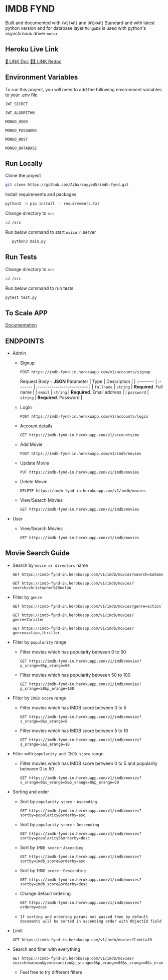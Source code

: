 # IMDB FYND

Built and documented with `FASTAPI` and `OPENAPI` Standard and with latest python version and for database layer `MongoDB` is used with python's asynchrnous driver `motor`

## Heroku Live Link
[🦸 LINK Doc](https://imdb-fynd-in.herokuapp.com/docs)
[🦸‍♀️ LINK Redoc](https://imdb-fynd-in.herokuapp.com/redoc)

## Environment Variables

To run this project, you will need to add the following environment variables to your .env file

`JWT_SECRET`

`JWT_ALGORITHM`

`MONGO_USER`

`MONGO_PASSWORD`

`MONGO_HOST`

`MONGO_DATABASE`

## Run Locally
Clone the project

```bash
git clone https://github.com/Azharsayyed5/imdb-fynd.git
```

Install requirements and packages

```bash
python3 -m pip install -r requirements.txt
```

Change directory to `src`

```bash
cd /src
```

Run below command to start `uvicorn` server

```bash
   python3 main.py
```

## Run Tests

Change directory to `src`

```bash
cd /src
```

Run below command to run tests

```bash
pytest test.py
```


## To Scale APP

[Documentation](https://github.com/Azharsayyed5/imdb-fynd/blob/main/scaling_101.txt)

## ENDPOINTS

- Admin
    - Signup
        ```http
        POST https://imdb-fynd-in.herokuapp.com/v1/accounts/signup
        ```
        
        Request Body - **JSON**
        Parameter | Type     | Description                |
        | :-------- | :------- | :------------------------- |
        | `fullname` | `string` | **Required**. Full name |
        | `email` | `string` | **Required**. Email address |
        | `password` | `string` | **Required**. Password |
    
    - Login

        ```http
        POST https://imdb-fynd-in.herokuapp.com/v1/accounts/login
        ```

    - Account details

        ```http
        GET https://imdb-fynd-in.herokuapp.com/v1/accounts/me
        ```

    - Add Movie

        ```http
        POST https://imdb-fynd-in.herokuapp.com/v1/imdb/movies
        ```

    - Update Movie
        ```http
        PUT https://imdb-fynd-in.herokuapp.com/v1/imdb/movies
        ```

    - Delete Movie

        ```http
        DELETE https://imdb-fynd-in.herokuapp.com/v1/imdb/movies
        ```

    - View/Search Movies

        ```http
        GET https://imdb-fynd-in.herokuapp.com/v1/imdb/movies
        ```

- User
    - View/Search Movies

        ```http
        GET https://imdb-fynd-in.herokuapp.com/v1/imdb/movies
        ```

## Movie Search Guide
- Search by `movie or directors` name

    ```http
    GET https://imdb-fynd-in.herokuapp.com/v1/imdb/movies?search=batman
    ```

    ```http
    GET https://imdb-fynd-in.herokuapp.com/v1/imdb/movies?search=christopher%20nolan
    ```

- Filter by `genre`

    ```http
    GET https://imdb-fynd-in.herokuapp.com/v1/imdb/movies?genre=action`
    ```

    ```http
    GET https://imdb-fynd-in.herokuapp.com/v1/imdb/movies?genre=thriller
    ```

    ```http
    GET https://imdb-fynd-in.herokuapp.com/v1/imdb/movies?genre=action,thriller
    ```

- Filter by `popularity` range
    - Filter movies which has popularity between 0 to 50

        ```http
        GET https://imdb-fynd-in.herokuapp.com/v1/imdb/movies?p_srange=0&p_erange=50
        ```

    - Filter movies which has popularity between 50 to 100

        ```http
        GET https://imdb-fynd-in.herokuapp.com/v1/imdb/movies?p_srange=50&p_erange=100
        ```

- Filter by `IMDB score` range
    - Filter movies which has IMDB score between 0 to 5

        ```http
        GET https://imdb-fynd-in.herokuapp.com/v1/imdb/movies?s_srange=0&s_erange=5
        ```
    - Filter movies which has IMDB score between 5 to 10

        ```http
        GET https://imdb-fynd-in.herokuapp.com/v1/imdb/movies?s_srange=5&s_erange=10
        ```

- Filter with `popularity and IMDB score` range
    - Filter movies which has IMDB score between 0 to 5 and popularity between 0 to 50

        ```http
        GET https://imdb-fynd-in.herokuapp.com/v1/imdb/movies?s_srange=0&s_erange=5&p_srange=0&p_erange=50
        ```

- Sorting and order
    - Sort by `popularity score` - `Ascending`

        ```http
        GET https://imdb-fynd-in.herokuapp.com/v1/imdb/movies?sortby=popularity&orderby=asc
        ```

    - Sort by `popularity score` - `Descending`

        ```http
        GET https://imdb-fynd-in.herokuapp.com/v1/imdb/movies?sortby=popularity5&orderby=desc
        ```

    - Sort by `IMDB score` - `Ascending`

        ```http
        GET https://imdb-fynd-in.herokuapp.com/v1/imdb/movies?sortby=imdb_score&orderby=asc
        ```
    - Sort by `IMDB score` - `Descending`

        ```http
        GET https://imdb-fynd-in.herokuapp.com/v1/imdb/movies?sortby=imdb_score&orderby=desc
        ```

    - Change default ordering

        ```http 
        GET https://imdb-fynd-in.herokuapp.com/v1/imdb/movies?orderby=desc
        ```

    - `If sorting and ordering params not passed then by default documents will be sorted in ascending order with ObjectId field`

- Limit

    ```http
    GET https://imdb-fynd-in.herokuapp.com/v1/imdb/movies?limit=10
    ```

- Search and filter with everything

    ```http
    GET https://imdb-fynd-in.herokuapp.com/v1/imdb/movies?search=batman&genre=action&p_srange=0&p_erange=80&s_srange=0&s_erange=10&sortby=imdb_score&orderby=desc&limit=10
    ```

    - Feel free to try different filters
